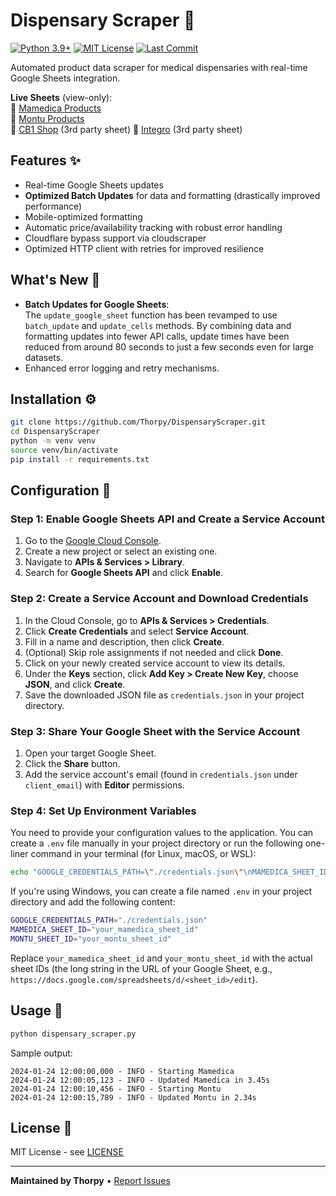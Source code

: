 # Dispensary Scraper 🍁

[![Python 3.9+](https://img.shields.io/badge/python-3.9+-blue.svg)](https://www.python.org/downloads/)
[![MIT License](https://img.shields.io/badge/license-MIT-green.svg)](LICENSE)
[![Last Commit](https://img.shields.io/github/last-commit/Thorpy/DispensaryScraper)](https://github.com/Thorpy/DispensaryScraper/commits/main)

Automated product data scraper for medical dispensaries with real-time Google Sheets integration.

**Live Sheets** (view-only):  
🔗 [Mamedica Products](https://docs.google.com/spreadsheets/d/1VmxZ_1crsz4_h-RxEdtxAI6kdeniUcHxyttlR1T1rJw/edit?usp=sharing)  
🔗 [Montu Products](https://docs.google.com/spreadsheets/d/1Ae_2QK40_VFgn1t4NAkPIvi0FwGu7mh67OK5hOEaQLU/edit?usp=sharing)  
🔗 [CB1 Shop](http://cb1.shop/) (3rd party sheet)
🔗 [Integro]([http://cb1.shop/](https://docs.google.com/spreadsheets/d/15sxwI1IGcYTz-SC9bY0dO2ipEUGVW-_O/htmlview?pli=1#gid=404951805)) (3rd party sheet)

## Features ✨
- Real-time Google Sheets updates
- **Optimized Batch Updates** for data and formatting (drastically improved performance)
- Mobile-optimized formatting
- Automatic price/availability tracking with robust error handling
- Cloudflare bypass support via cloudscraper
- Optimized HTTP client with retries for improved resilience

## What's New 🚀
- **Batch Updates for Google Sheets**:  
  The `update_google_sheet` function has been revamped to use `batch_update` and `update_cells` methods. By combining data and formatting updates into fewer API calls, update times have been reduced from around 80 seconds to just a few seconds even for large datasets.
- Enhanced error logging and retry mechanisms.

## Installation ⚙️
```bash
git clone https://github.com/Thorpy/DispensaryScraper.git
cd DispensaryScraper
python -m venv venv
source venv/bin/activate
pip install -r requirements.txt
```

## Configuration 🔧

### Step 1: Enable Google Sheets API and Create a Service Account
1. Go to the [Google Cloud Console](https://console.cloud.google.com/).
2. Create a new project or select an existing one.
3. Navigate to **APIs & Services > Library**.
4. Search for **Google Sheets API** and click **Enable**.

### Step 2: Create a Service Account and Download Credentials
1. In the Cloud Console, go to **APIs & Services > Credentials**.
2. Click **Create Credentials** and select **Service Account**.
3. Fill in a name and description, then click **Create**.
4. (Optional) Skip role assignments if not needed and click **Done**.
5. Click on your newly created service account to view its details.
6. Under the **Keys** section, click **Add Key > Create New Key**, choose **JSON**, and click **Create**.
7. Save the downloaded JSON file as `credentials.json` in your project directory.

### Step 3: Share Your Google Sheet with the Service Account
1. Open your target Google Sheet.
2. Click the **Share** button.
3. Add the service account's email (found in `credentials.json` under `client_email`) with **Editor** permissions.

### Step 4: Set Up Environment Variables
You need to provide your configuration values to the application. You can create a `.env` file manually in your project directory or run the following one-liner command in your terminal (for Linux, macOS, or WSL):

```bash
echo "GOOGLE_CREDENTIALS_PATH=\"./credentials.json\"\nMAMEDICA_SHEET_ID=\"your_mamedica_sheet_id\"\nMONTU_SHEET_ID=\"your_montu_sheet_id\"" > .env
```

If you're using Windows, you can create a file named `.env` in your project directory and add the following content:

```bash
GOOGLE_CREDENTIALS_PATH="./credentials.json"
MAMEDICA_SHEET_ID="your_mamedica_sheet_id"
MONTU_SHEET_ID="your_montu_sheet_id"
```

Replace `your_mamedica_sheet_id` and `your_montu_sheet_id` with the actual sheet IDs (the long string in the URL of your Google Sheet, e.g., `https://docs.google.com/spreadsheets/d/<sheet_id>/edit`).

## Usage 🚀
```bash
python dispensary_scraper.py
```

Sample output:
```
2024-01-24 12:00:00,000 - INFO - Starting Mamedica
2024-01-24 12:00:05,123 - INFO - Updated Mamedica in 3.45s
2024-01-24 12:00:10,456 - INFO - Starting Montu
2024-01-24 12:00:15,789 - INFO - Updated Montu in 2.34s
```

## License 📄
MIT License - see [LICENSE](LICENSE)

---

**Maintained by Thorpy** • [Report Issues](https://github.com/Thorpy/DispensaryScraper/issues)
